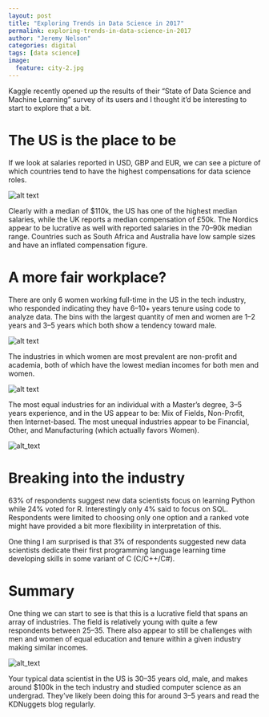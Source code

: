 ```yaml
---
layout: post
title: "Exploring Trends in Data Science in 2017"
permalink: exploring-trends-in-data-science-in-2017
author: "Jeremy Nelson"
categories: digital
tags: [data science]
image:
  feature: city-2.jpg
---
```


Kaggle recently opened up the results of their “State of Data Science and Machine Learning” survey of its users and I thought it’d be interesting to start to explore that a bit.

# The US is the place to be

If we look at salaries reported in USD, GBP and EUR, we can see a picture of which countries tend to have the highest compensations for data science roles.

![alt text](https://cdn-images-1.medium.com/max/800/1*P6gFfn88mD9zM4Qpo8XlnA.png)

Clearly with a median of $110k, the US has one of the highest median salaries, while the UK reports a median compensation of £50k. The Nordics appear to be lucrative as well with reported salaries in the 70–90k median range. Countries such as South Africa and Australia have low sample sizes and have an inflated compensation figure.

# A more fair workplace?

There are only 6 women working full-time in the US in the tech industry, who responded indicating they have 6–10+ years tenure using code to analyze data. The bins with the largest quantity of men and women are 1–2 years and 3–5 years which both show a tendency toward male.

![alt text](https://cdn-images-1.medium.com/max/800/1*JIuXoJ2IxVkOknYtaNPbug.png)

The industries in which women are most prevalent are non-profit and academia, both of which have the lowest median incomes for both men and women.

![alt text](https://cdn-images-1.medium.com/max/800/1*PM85TobqiWAodt_tNErC6g.png)

The most equal industries for an individual with a Master’s degree, 3–5 years experience, and in the US appear to be: Mix of Fields, Non-Profit, then Internet-based. The most unequal industries appear to be Financial, Other, and Manufacturing (which actually favors Women).

![alt_text](https://cdn-images-1.medium.com/max/800/1*RbaX5v0nl_zg603pRZo1zw.png)

# Breaking into the industry

63% of respondents suggest new data scientists focus on learning Python while 24% voted for R. Interestingly only 4% said to focus on SQL. Respondents were limited to choosing only one option and a ranked vote might have provided a bit more flexibility in interpretation of this.

One thing I am surprised is that 3% of respondents suggested new data scientists dedicate their first programming language learning time developing skills in some variant of C (C/C++/C#).

# Summary

One thing we can start to see is that this is a lucrative field that spans an array of industries. The field is relatively young with quite a few respondents between 25–35. There also appear to still be challenges with men and women of equal education and tenure within a given industry making similar incomes.

![alt_text](https://cdn-images-1.medium.com/max/800/1*QGuNRG_DDdNiQbHFNTxbTA.png)

Your typical data scientist in the US is 30–35 years old, male, and makes around $100k in the tech industry and studied computer science as an undergrad. They’ve likely been doing this for around 3–5 years and read the KDNuggets blog regularly.
